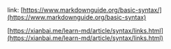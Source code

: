 link: [https://www.markdownguide.org/basic-syntax/](https://www.markdownguide.org/basic-syntax)


[https://xianbai.me/learn-md/article/syntax/links.html](https://xianbai.me/learn-md/article/syntax/links.html)
